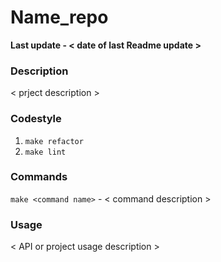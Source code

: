 # Name_repo

**Last update - < date of last Readme update >**

### Description

< prject description >

### Codestyle

1. `make refactor`
1. `make lint`

### Commands

`make <command name>` - < command description >

### Usage

< API or project usage description >
